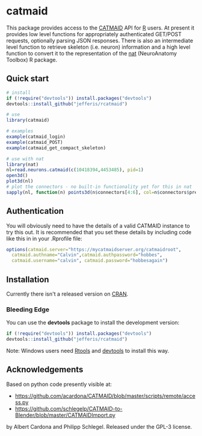 # catmaid

This package provides access to the [CATMAID](http://catmaid.org/) API for 
[R](http://r-project.org/) users.  At present it provides low level functions 
for appropriately authenticated GET/POST requests, optionally parsing JSON responses.
There is also an intermediate level function to retrieve skeleton (i.e. neuron) 
information and a high level function to convert it to the representation of the
[nat](https://github.com/jefferis/nat) (NeuroAnatomy Toolbox) R package.

## Quick start
```r
# install
if (!require("devtools")) install.packages("devtools")
devtools::install_github("jefferis/rcatmaid")

# use 
library(catmaid)

# examples
example(catmaid_login)
example(catmaid_POST)
example(catmaid_get_compact_skeleton)

# use with nat
library(nat)
nl=read.neurons.catmaid(c(10418394,4453485), pid=1)
open3d()
plot3d(nl)
# plot the connectors - no built-in functionality yet for this in nat
sapply(nl, function(n) points3d(n$connectors[4:6], col=n$connectors$prepost+3) )
```

## Authentication
You will obviously need to have the details of a valid CATMAID instance to try this out.  It is recommended that you set these details by including code like this in in your .Rprofile file:

```r
options(catmaid.server="https://mycatmaidserver.org/catmaidroot",
  catmaid.authname="Calvin",catmaid.authpassword="hobbes",
  catmaid.username="calvin", catmaid.password="hobbesagain")
```

## Installation
Currently there isn't a released version on [CRAN](http://cran.r-project.org/).

### Bleeding Edge
You can use the **devtools** package to install the development version:

```r
if (!require("devtools")) install.packages("devtools")
devtools::install_github("jefferis/rcatmaid")
```

Note: Windows users need [Rtools](http://www.murdoch-sutherland.com/Rtools/) and [devtools](http://CRAN.R-project.org/package=devtools) to install this way.

## Acknowledgements

Based on python code presently visible at:

* https://github.com/acardona/CATMAID/blob/master/scripts/remote/access.py
* https://github.com/schlegelp/CATMAID-to-Blender/blob/master/CATMAIDImport.py

by Albert Cardona and Philipp Schlegel. Released under the GPL-3 license.
